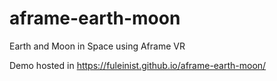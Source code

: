 # aframe-earth-moon
Earth and Moon in Space using Aframe VR

Demo hosted in https://fuleinist.github.io/aframe-earth-moon/
